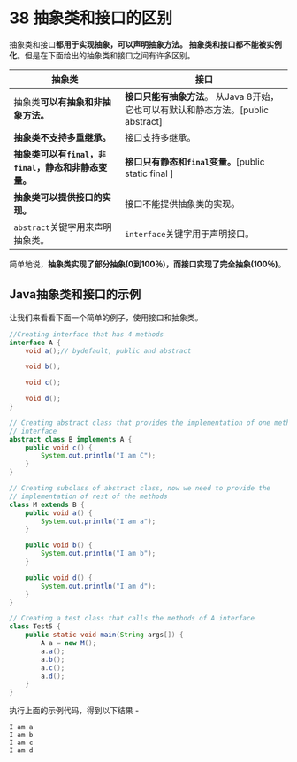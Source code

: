 # 38 抽象类和接口的区别



抽象类和接口**都用于实现抽象，可以声明抽象方法。 抽象类和接口都不能被实例化**。但是在下面给出的抽象类和接口之间有许多区别。

| 抽象类                                                 | 接口                                                         |
| ------------------------------------------------------ | ------------------------------------------------------------ |
| 抽象类**可以有抽象和非抽象方法。**                     | **接口只能有抽象方法**。 从Java 8开始，它也可以有默认和静态方法。[public abstract] |
| **抽象类不支持多重继承。**                             | 接口支持多继承。                                             |
| **抽象类可以有`final`，`非final`，静态和非静态变量。** | **接口只有静态和`final`变量。**[public static final ]        |
| **抽象类可以提供接口的实现。**                         | 接口不能提供抽象类的实现。                                   |
| `abstract`关键字用来声明抽象类。                       | `interface`关键字用于声明接口。                              |

简单地说，**抽象类实现了部分抽象(0到100％)，而接口实现了完全抽象(100％)**。

## Java抽象类和接口的示例

让我们来看看下面一个简单的例子，使用接口和抽象类。

```  Java
//Creating interface that has 4 methods  
interface A {
    void a();// bydefault, public and abstract

    void b();

    void c();

    void d();
}

// Creating abstract class that provides the implementation of one method of A
// interface
abstract class B implements A {
    public void c() {
        System.out.println("I am C");
    }
}

// Creating subclass of abstract class, now we need to provide the
// implementation of rest of the methods
class M extends B {
    public void a() {
        System.out.println("I am a");
    }

    public void b() {
        System.out.println("I am b");
    }

    public void d() {
        System.out.println("I am d");
    }
}

// Creating a test class that calls the methods of A interface
class Test5 {
    public static void main(String args[]) {
        A a = new M();
        a.a();
        a.b();
        a.c();
        a.d();
    }
}

```

执行上面的示例代码，得到以下结果 -

```Shell
I am a
I am b
I am c
I am d
```